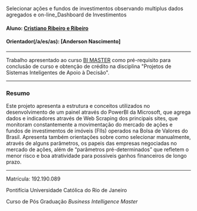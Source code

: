 Selecionar ações e fundos de investimentos observando multiplus dados agregados e on-line_Dashboard de Investimentos


#### Aluno: [Cristiano Ribeiro e Ribeiro](https://github.com/ribeirocristiano/puc_rio_bimaster)
#### Orientador(/a/es/as): [Anderson Nascimento]

---

Trabalho apresentado ao curso [BI MASTER](https://ica.puc-rio.ai/bi-master) como pré-requisito para conclusão de curso e obtenção de crédito na disciplina "Projetos de Sistemas Inteligentes de Apoio à Decisão".

---

### Resumo

Este projeto apresenta a estrutura e conceitos utilizados no desenvolvimento de um painel através do PowerBI da Microsoft, que agrega dados e indicadores através de Web Scraping dos principais sites, que monitoram constantemente a movimentação do mercado de ações e fundos de investimentos de imóveis (FIIs) operados na Bolsa de Valores do Brasil. Apresenta também orientações sobre como selecionar manualmente, através de alguns parâmetros, os papeis das empresas negociadas no mercado de ações, além de “parâmetros pré-determinados” que refletem o menor risco e boa atratividade para possíveis ganhos financeiros de longo prazo.

---

Matrícula: 192.190.089

Pontifícia Universidade Católica do Rio de Janeiro

Curso de Pós Graduação *Business Intelligence Master*
